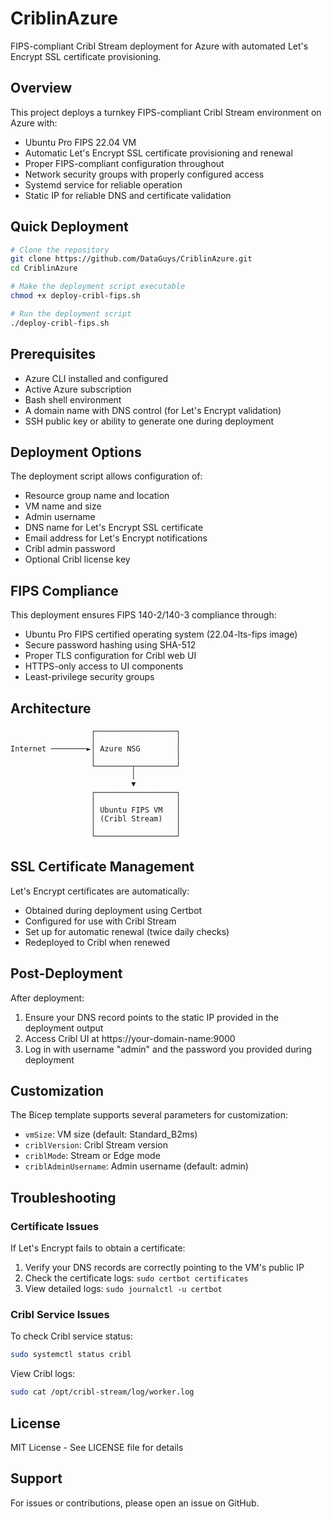 # CriblinAzure

FIPS-compliant Cribl Stream deployment for Azure with automated Let's Encrypt SSL certificate provisioning.

## Overview

This project deploys a turnkey FIPS-compliant Cribl Stream environment on Azure with:

- Ubuntu Pro FIPS 22.04 VM
- Automatic Let's Encrypt SSL certificate provisioning and renewal
- Proper FIPS-compliant configuration throughout
- Network security groups with properly configured access
- Systemd service for reliable operation
- Static IP for reliable DNS and certificate validation

## Quick Deployment

```bash
# Clone the repository
git clone https://github.com/DataGuys/CriblinAzure.git
cd CriblinAzure

# Make the deployment script executable
chmod +x deploy-cribl-fips.sh

# Run the deployment script
./deploy-cribl-fips.sh
```

## Prerequisites

- Azure CLI installed and configured
- Active Azure subscription
- Bash shell environment
- A domain name with DNS control (for Let's Encrypt validation)
- SSH public key or ability to generate one during deployment

## Deployment Options

The deployment script allows configuration of:

- Resource group name and location
- VM name and size
- Admin username
- DNS name for Let's Encrypt SSL certificate
- Email address for Let's Encrypt notifications
- Cribl admin password
- Optional Cribl license key

## FIPS Compliance

This deployment ensures FIPS 140-2/140-3 compliance through:

- Ubuntu Pro FIPS certified operating system (22.04-lts-fips image)
- Secure password hashing using SHA-512
- Proper TLS configuration for Cribl web UI
- HTTPS-only access to UI components
- Least-privilege security groups

## Architecture

```
                  ┌──────────────────┐
                  │                  │
Internet ────────►│ Azure NSG        │
                  │                  │
                  └────────┬─────────┘
                           │
                           ▼
                  ┌──────────────────┐
                  │                  │
                  │ Ubuntu FIPS VM   │
                  │ (Cribl Stream)   │
                  │                  │
                  └──────────────────┘
```

## SSL Certificate Management

Let's Encrypt certificates are automatically:

- Obtained during deployment using Certbot
- Configured for use with Cribl Stream
- Set up for automatic renewal (twice daily checks)
- Redeployed to Cribl when renewed

## Post-Deployment

After deployment:

1. Ensure your DNS record points to the static IP provided in the deployment output
2. Access Cribl UI at https://your-domain-name:9000
3. Log in with username "admin" and the password you provided during deployment

## Customization

The Bicep template supports several parameters for customization:

- `vmSize`: VM size (default: Standard_B2ms)
- `criblVersion`: Cribl Stream version
- `criblMode`: Stream or Edge mode
- `criblAdminUsername`: Admin username (default: admin)

## Troubleshooting

### Certificate Issues

If Let's Encrypt fails to obtain a certificate:

1. Verify your DNS records are correctly pointing to the VM's public IP
2. Check the certificate logs: `sudo certbot certificates`
3. View detailed logs: `sudo journalctl -u certbot`

### Cribl Service Issues

To check Cribl service status:

```bash
sudo systemctl status cribl
```

View Cribl logs:

```bash
sudo cat /opt/cribl-stream/log/worker.log
```

## License

MIT License - See LICENSE file for details

## Support

For issues or contributions, please open an issue on GitHub.

